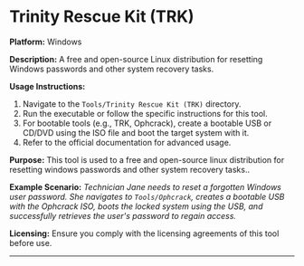 # Trinity Rescue Kit (TRK)

**Platform:** Windows

**Description:**
A free and open-source Linux distribution for resetting Windows passwords and other system recovery tasks.

**Usage Instructions:**
1. Navigate to the `Tools/Trinity Rescue Kit (TRK)` directory.
2. Run the executable or follow the specific instructions for this tool.
3. For bootable tools (e.g., TRK, Ophcrack), create a bootable USB or CD/DVD using the ISO file and boot the target system with it.
4. Refer to the official documentation for advanced usage.

**Purpose:**
This tool is used to a free and open-source linux distribution for resetting windows passwords and other system recovery tasks..

**Example Scenario:**
*Technician Jane needs to reset a forgotten Windows user password. She navigates to `Tools/Ophcrack`, creates a bootable USB with the Ophcrack ISO, boots the locked system using the USB, and successfully retrieves the user's password to regain access.*

**Licensing:**
Ensure you comply with the licensing agreements of this tool before use.

---